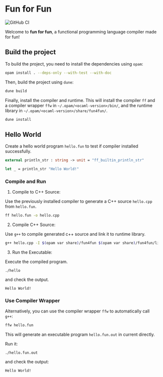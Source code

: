 # Fun for Fun
![GitHub CI](https://github.com/butterunderflow/fun-for-fun/actions/workflows/ci.yml/badge.svg)

Welcome to **fun for fun**, a functional programming language compiler made for fun! 

## Build the project


To build the project, you need to install the dependencies using `opam`:
```sh
opam install . --deps-only --with-test --with-doc
```

Then, build the project using `dune`:

```sh
dune build
```

Finally, install the compiler and runtime. 
This will install the compiler `ff` and a compiler wrapper `ffw` in `~/.opam/<ocaml-version>/bin/`, 
and the runtime library in `~/.opam/<ocaml-version>/share/fun4fun/`.

```sh
dune install
```

## Hello World

Create a hello world program `hello.fun` to test if compiler installed successfully.

```OCaml
external println_str : string -> unit = "ff_builtin_println_str"

let _ = println_str "Hello World!"
```

### Compile and Run

1. Compile to C++ Source:

Use the previously installed compiler to generate a C++ source `hello.cpp` from `hello.fun`.
```sh
ff hello.fun -o hello.cpp
```


2. Compile C++ Source:

Use `g++` to compile generated c++ source and link it to runtime library.
```sh
g++ hello.cpp -I $(opam var share)/fun4fun $(opam var share)/fun4fun/libfun_rt.a -o hello
```

3. Run the Executable:

Execute the compiled program.
```
./hello
```

and check the output.

```
Hello World!
```

### Use Compiler Wrapper
Alternatively, you can use the compiler wrapper `ffw` to automatically call `g++`:

```sh
ffw hello.fun
```

This will generate an executable program `hello.fun.out` in current directly. 


Run it:

```
./hello.fun.out
```

and check the output:

```
Hello World!
```
